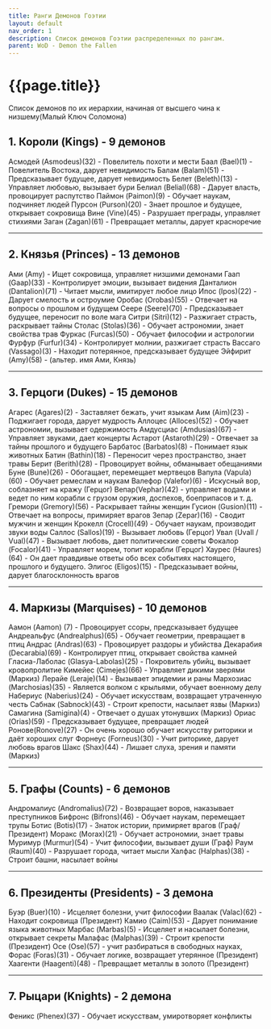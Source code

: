 ```yaml
---
title: Ранги Демонов Гоэтии
layout: default
nav_order: 1
description: Список демонов Гоэтии распределенных по рангам.
parent: WoD - Demon the Fallen
---
```


# {{page.title}}

Список демонов по их иерархии, начиная от высшего чина к низшему(Малый Ключ Соломона)

## **1. Короли (Kings) - 9 демонов**

Асмодей (Asmodeus)(32) - Повелитель похоти и мести
Баал (Bael)(1) - Повелитель Востока, дарует невидимость
Балам (Balam)(51) - Предсказывает будущее, дарует невидимость
Белет (Beleth)(13) - Управляет любовью, вызывает бури
Белиал (Belial)(68) - Дарует власть, провоцирует распутство
Паймон (Paimon)(9) - Обучает наукам, подчиняет людей
Пурсон (Purson)(20) - Знает прошлое и будущее, открывает сокровища
Вине (Vine)(45) - Разрушает преграды, управляет стихиями
Заган (Zagan)(61) - Превращает металлы, дарует красноречие

---

## **2. Князья (Princes) - 13 демонов**

Ами (Amy) - Ищет сокровища, управляет низшими демонами
Гаап (Gaap)(33) - Контролирует эмоции, вызывает видения
Данталион (Dantalion)(71) - Читает мысли, имитирует любое лицо
Ипос (Ipos)(22) - Дарует смелость и остроумие
Оробас (Orobas)(55) - Отвечает на вопросы о прошлом и будущем
Сеере (Seere)(70) - Предсказывает будущее, переносит по воле мага
Ситри (Sitri)(12) - Разжигает страсть, раскрывает тайны
Столас (Stolas)(36) - Обучает астрономии, знает свойства трав
Фуркас (Furcas)(50) - Обучает философии и астрологии
Фурфур (Furfur)(34) - Контролирует молнии, разжигает страсть
Вассаго (Vassago)(3) - Находит потерянное, предсказывает будущее
Эйфирит (Amy)(58) - (альтер. имя Ами, Князь)

---

## **3. Герцоги (Dukes) - 15 демонов**

Агарес (Agares)(2) - Заставляет бежать, учит языкам
Аим (Aim)(23) - Поджигает города, дарует мудрость
Аллоцес (Alloces)(52) - Обучает астрономии, вызывает одержимость
Амдусциас (Amdusias)(67) - Управляет звуками, дает концерты
Астарот (Astaroth)(29) - Отвечает за тайны прошлого и будущего
Барбатос (Barbatos)(8) - Понимает язык животных
Батин (Bathin)(18) - Переносит через пространство, знает травы
Берит (Berith)(28) - Провоцирует войны, обманывает обещаниями
Буне (Bune)(26) - Обогащает, перемещает мертвецов
Вапула (Vapula)(60) - Обучает ремеслам и наукам
Валефор (Valefor)(6) - Искусный вор, соблазняет на кражу (Герцог)
Вепар(Vephar)(42) - управляет водами и ведет по ним корабли с грузом оружия, доспехов, боеприпасов и т. д. 
Гремори (Gremory)(56) - Раскрывает тайны женщин
Гусион (Gusion)(11) - Отвечает на вопросы, примиряет врагов
Зепар (Zepar)(16) - Сводит мужчин и женщин 
Крокелл (Crocell)(49) - Обучает наукам, производит звуки воды
Саллос (Sallos)(19) - Вызывает любовь (Герцог)
Увал (Uvall / Vual)(47) - Вызывает любовь, дает политические советы
Фокалор (Focalor)(41) - Управляет морем, топит корабли (Герцог)
Хаурес (Haures)(64) - Он дает правдивые ответы обо всех событиях настоящего, прошлого и будущего. 
Элигос (Eligos)(15) - Предсказывает войны, дарует благосклонность врагов

---

## **4. Маркизы (Marquises) - 10 демонов**

Аамон (Aamon) (7) - Провоцирует ссоры, предсказывает будущее
Андреальфус (Andrealphus)(65) - Обучает геометрии, превращает в птиц
Андрас (Andras)(63) - Провоцирует раздоры и убийства
Декарабия (Decarabia)(69) - Контролирует птиц, открывает свойства камней
Гласиа-Лаболас (Glasya-Labolas)(25) - Покровитель убийц, вызывает кровопролитие
Кимейес (Cimejes)(66) - Управляет дикими зверями (Маркиз)
Лерайе (Leraje)(14) - Вызывает эпидемии и раны
Мархозиас (Marchosias)(35) - Является волком с крыльями, обучает военному делу
Набериус (Naberius)(24) - Обучает искусствам, возвращает утраченную честь
Сабнак (Sabnock)(43) - Строит крепости, насылает язвы (Маркиз)
Самагина (Samigina)(4) - Отвечает о душах утонувших (Маркиз)
Ориас (Orias)(59) - Предсказывает будущее, превращает людей
Ронове(Ronove)(27) - Он очень хорошо обучает искусству риторики и даёт хороших слуг
Форнеус (Forneus)(30) - Учит риторике, дарует любовь врагов
Шакс (Shax)(44) - Лишает слуха, зрения и памяти (Маркиз)

---

## **5. Графы (Counts) - 6 демонов**

Андромалиус (Andromalius)(72) - Возвращает воров, наказывает преступников
Бифронс (Bifrons)(46) - Обучает наукам, перемещает трупы
Ботис (Botis)(17) - Знаток истории, примиряет врагов (Граф/Президент)
Моракс (Morax)(21) - Обучает астрономии, знает травы
Муримур (Murmur)(54) - Учит философии, вызывает души (Граф)
Раум (Raum)(40) - Разрушает города, читает мысли
Халфас (Halphas)(38) - Строит башни, насылает войны

---
## **6. Президенты (Presidents) - 3 демона**

Буэр (Buer)(10) - Исцеляет болезни, учит философии
Ваалак (Valac)(62) - Находит сокровища (Президент)
Камио (Caim)(53) - Дарует понимание языка животных
Марбас (Marbas)(5) - Исцеляет и насылает болезни, открывает секреты
Малафас (Malphas)(39) - Строит крепости (Президент)
Осе (Ose)(57) - учит разбираться в свободных науках,
Форас (Foras)(31) - Обучает логике, возвращает утерянное (Президент)
Хаагенти (Haagenti)(48) - Превращает металлы в золото (Президент)

---
## **7. Рыцари (Knights) - 2 демона**
Феникс (Phenex)(37) - Обучает искусствам, умиротворяет конфликты







